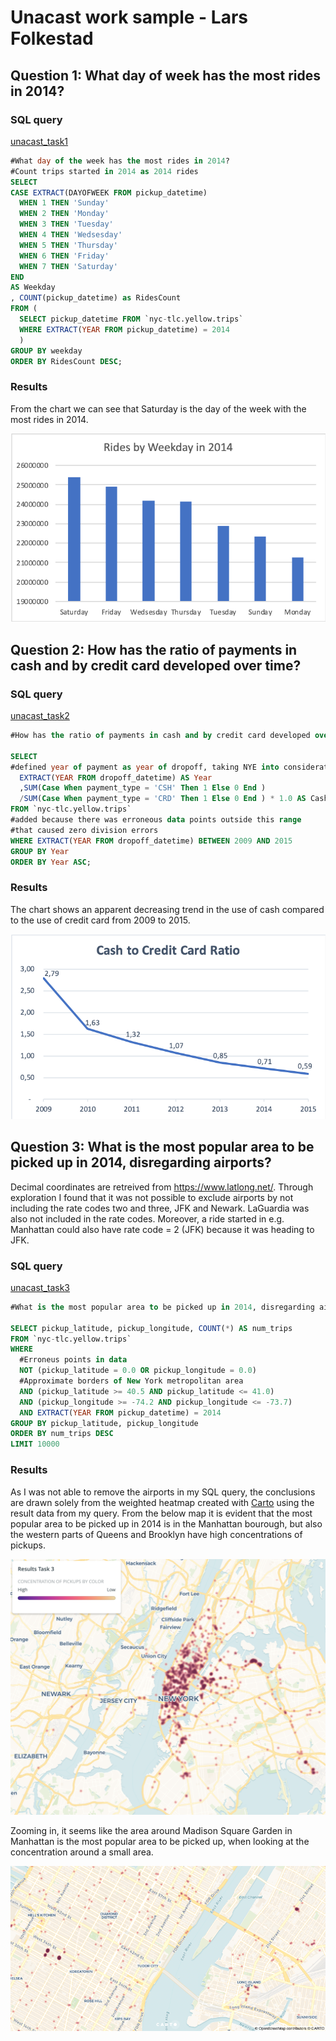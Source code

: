 # Unacast work sample - Lars Folkestad

## Question 1: What day of week has the most rides in 2014?

### SQL query
[unacast_task1](https://bigquery.cloud.google.com/savedquery/909239636881:016875773be54c828867ab5412e05352)


```sql
#What day of the week has the most rides in 2014?
#Count trips started in 2014 as 2014 rides
SELECT
CASE EXTRACT(DAYOFWEEK FROM pickup_datetime)
  WHEN 1 THEN 'Sunday'
  WHEN 2 THEN 'Monday'
  WHEN 3 THEN 'Tuesday'
  WHEN 4 THEN 'Wedsesday'
  WHEN 5 THEN 'Thursday'
  WHEN 6 THEN 'Friday'
  WHEN 7 THEN 'Saturday'
END
AS Weekday
, COUNT(pickup_datetime) as RidesCount
FROM (
  SELECT pickup_datetime FROM `nyc-tlc.yellow.trips`
  WHERE EXTRACT(YEAR FROM pickup_datetime) = 2014
  )
GROUP BY weekday
ORDER BY RidesCount DESC;
```

### Results

From the chart we can see that Saturday is the day of the week with the most rides in 2014.

![Weekdays with the most rides in 2014](./img/task1.png)

## Question 2: How has the ratio of payments in cash and by credit card developed over time?

### SQL query
[unacast_task2](https://bigquery.cloud.google.com/savedquery/909239636881:4db1826329b245f8ab85af54067c41c0)

```sql
#How has the ratio of payments in cash and by credit card developed over time?

SELECT
#defined year of payment as year of dropoff, taking NYE into consideration
  EXTRACT(YEAR FROM dropoff_datetime) AS Year
  ,SUM(Case When payment_type = 'CSH' Then 1 Else 0 End )
  /SUM(Case When payment_type = 'CRD' Then 1 Else 0 End ) * 1.0 AS CashCreditRatio
FROM `nyc-tlc.yellow.trips`
#added because there was erroneous data points outside this range
#that caused zero division errors
WHERE EXTRACT(YEAR FROM dropoff_datetime) BETWEEN 2009 AND 2015
GROUP BY Year
ORDER BY Year ASC;
```

### Results

The chart shows an apparent decreasing trend in the use of cash compared to the use of credit card from 2009 to 2015.

![Cash to credit card ratio](./img/task2.png)

## Question 3: What is the most popular area to be picked up in 2014, disregarding airports?
Decimal coordinates are retreived from https://www.latlong.net/.
Through exploration I found that it was not possible to exclude airports by not including the rate codes two and three, JFK and Newark. LaGuardia was also not included in the rate codes. Moreover, a ride started in e.g. Manhattan could also have rate code = 2 (JFK) because it was heading to JFK.

### SQL query
[unacast_task3](https://bigquery.cloud.google.com/savedquery/909239636881:4db1826329b245f8ab85af54067c41c0)
```sql
#What is the most popular area to be picked up in 2014, disregarding airports?

SELECT pickup_latitude, pickup_longitude, COUNT(*) AS num_trips
FROM `nyc-tlc.yellow.trips`
WHERE
  #Erroneus points in data
  NOT (pickup_latitude = 0.0 OR pickup_longitude = 0.0)
  #Approximate borders of New York metropolitan area
  AND (pickup_latitude >= 40.5 AND pickup_latitude <= 41.0)
  AND (pickup_longitude >= -74.2 AND pickup_longitude <= -73.7)
  AND EXTRACT(YEAR FROM pickup_datetime) = 2014
GROUP BY pickup_latitude, pickup_longitude
ORDER BY num_trips DESC
LIMIT 10000
```
### Results
As I was not able to remove the airports in my SQL query, the conclusions are drawn solely from the weighted heatmap created with [Carto](https://carto.com/) using the result data from my query.
From the below map it is evident that the most popular area to be picked up in 2014 is in the Manhattan bourough, but also the western parts of Queens and Brooklyn have high concentrations of pickups.

![Most popular pick up area 2014](./img/task3-1.png)

Zooming in, it seems like the area around Madison Square Garden in Manhattan is the most popular area to be picked up, when looking at the concentration around a small area.

![Popular area_zoomed](./img/task3-2.png)
